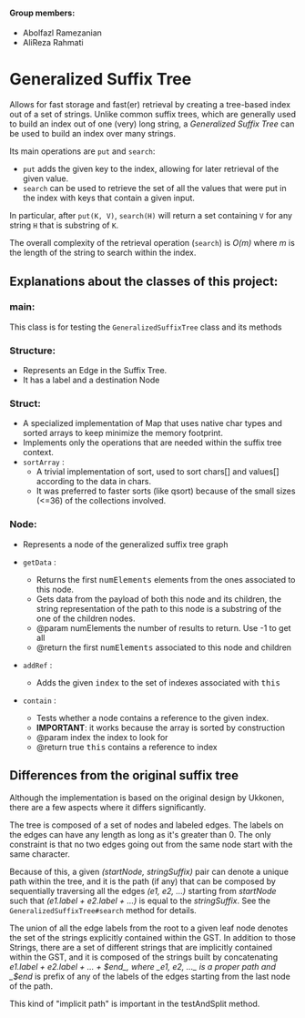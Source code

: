 #### Group members:
* Abolfazl Ramezanian
* AliReza Rahmati
# Generalized Suffix Tree

Allows for fast storage and fast(er) retrieval by creating a tree-based index out of a set of strings.
Unlike common suffix trees, which are generally used to build an index out of one (very) long string, a *Generalized Suffix Tree* can be used to build an index over many strings.

Its main operations are `put` and `search`:

* `put` adds the given key to the index, allowing for later retrieval of the given value.
* `search` can be used to retrieve the set of all the values that were put in the index with keys that contain a given input.

In particular, after `put(K, V)`, `search(H)` will return a set containing `V` for any string `H` that is substring of `K`.

The overall complexity of the retrieval operation (`search`) is *O(m)* where *m* is the length of the string to search within the index.

## Explanations about the classes of this project:
### main:
This class is for testing the `GeneralizedSuffixTree` class and its methods

### Structure:
* Represents an Edge in the Suffix Tree.
* It has a label and a destination Node

### Struct:
* A specialized implementation of Map that uses native char types and sorted arrays to keep minimize the memory footprint.
* Implements only the operations that are needed within the suffix tree context.
* `sortArray` :
  * A trivial implementation of sort, used to sort chars[] and values[] according to the data in chars.
  * It was preferred to faster sorts (like qsort) because of the small sizes (<=36) of the collections involved.

### Node:
* Represents a node of the generalized suffix tree graph
* `getData` :
    * Returns the first <tt>numElements</tt> elements from the ones associated to this node.
    * Gets data from the payload of both this node and its children, the string representation of the path to this node is a substring of the one of the children nodes.
    * @param numElements the number of results to return. Use -1 to get all
    * @return the first <tt>numElements</tt> associated to this node and children
* `addRef` :
    * Adds the given <tt>index</tt> to the set of indexes associated with <tt>this</tt>

* `contain` :
    * Tests whether a node contains a reference to the given index.
    * <b>IMPORTANT</b>: it works because the array is sorted by construction
    * @param index the index to look for
    * @return true <tt>this</tt> contains a reference to index

## Differences from the original suffix tree

Although the implementation is based on the original design by Ukkonen, there are a few aspects where it differs significantly.

The tree is composed of a set of nodes and labeled edges. The labels on the edges can have any length as long as it's greater than 0.
The only constraint is that no two edges going out from the same node start with the same character.

Because of this, a given _(startNode, stringSuffix)_ pair can denote a unique path within the tree, and it is the path (if any) that can be composed by sequentially traversing all the edges _(e1, e2, …)_ starting from _startNode_ such that _(e1.label + e2.label + …)_ is equal to the _stringSuffix_.
See the `GeneralizedSuffixTree#search` method for details.

The union of all the edge labels from the root to a given leaf node denotes the set of the strings explicitly contained within the GST.
In addition to those Strings, there are a set of different strings that are implicitly contained within the GST, and it is composed of the strings built by concatenating _e1.label + e2.label + ... + $end_, where _e1, e2, …_ is a proper path and _$end_ is prefix of any of the labels of the edges starting from the last node of the path.

This kind of "implicit path" is important in the testAndSplit method.


